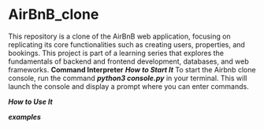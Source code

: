 # AirBnB_clone
This repository is a clone of the AirBnB web application, focusing on replicating its core functionalities such as creating users, properties, and bookings. This project is part of a learning series that explores the fundamentals of backend and frontend development, databases, and web frameworks.
**Command Interpreter**
**_How to Start It_**
To start the Airbnb clone console, run the command _**python3 console.py**_ in your terminal. This will launch the console and display a prompt where you can enter commands.

**_How to Use It_**


_**examples**_

